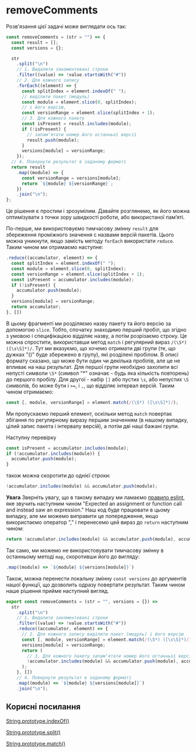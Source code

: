# removeComments

Розв'язання цієї задачі може виглядати ось так:

```js
const removeComments = (str = "") => {
  const result = [];
  const versions = {};

  str
    .split("\n")
    // 1. Видалити закоментовані строки
    .filter((value) => !value.startsWith("#"))
    // 2. Для кожного запису
    .forEach((element) => {
      const splitIndex = element.indexOf(" ");
      // виділити пакет (модуль)
      const module = element.slice(0, splitIndex);
      // і його версію,
      const versionRange = element.slice(splitIndex + 1);
      // 3. Для кожного пакету
      const isPresent = result.includes(module);
      if (!isPresent) {
        // запамʼятати номер його останньої версії
        result.push(module);
      }
      versions[module] = versionRange;
    });
  // 4. Повернути результат в заданому форматі
  return result
    .map((module) => {
      const versionRange = versions[module];
      return `${module} ${versionRange}`;
    })
    .join("\n");
};
```

Це рішення є простим і зрозумілим. Давайте розглянемо, як його можна оптимізувати з точки зору швидкості роботи, або використаної памʼяті.

По-перше, ми використовуємо тимчасову змінну `result` для збереження проміжного значення с назвами версій пакетів. Цього можна уникнути, якщо замість методу `forEach` використати `reduce`. Таким чином ми отримаємо наступне:

```js
.reduce((accumulator, element) => {
  const splitIndex = element.indexOf(" ");
  const module = element.slice(0, splitIndex);
  const versionRange = element.slice(splitIndex + 1);
  const isPresent = accumulator.includes(module);
  if (!isPresent) {
    accumulator.push(module);
  }
  versions[module] = versionRange;
  return accumulator;
}, [])
```

В цьому фрагменті ми розділяємо назву пакету та його версію за допомогою `slice`. Тобто, спочатку знаходимо перший пробіл, що згідно з умовою і специфікацією відділяє назву, а потім розрізаємо строку. Це можна спростити, використавши метод `match` і регулярний вираз `/(\S*) ([\s\S]*)/`. Тут ми вказуємо, що хочемо отримати дві групи (те, що дужках "()" буде збережено в групу), які розділені пробілом. В описі формату сказано, що може бути один чи декілька пробілів, але це не впливає на наш результат. Для першої групи необхідно захопити всі непусті символи `\S*` (символ "*" означає - будь яка кількість повторень) до першого пробілу. Для другої - набір `[]` або пустих `\s`, або непустих `\S` символів, бо може бути і `>=`, і `,`, що відділяє інтервал версій. Таким чином отримаємо:

```js
const [, module, versionRange] = element.match(/(\S*) ([\s\S]*)/);
```

Ми пропускаємо перший елемент, оскільки метод `match` повертає збігання по регулярному виразу першим значенням (в нашому випадку, цілий запис пакета і інтервалу версій), а потім дві наші бажані групи.

Наступну перевірку

```js
const isPresent = accumulator.includes(module);
if (!accumulator.includes(module)) {
  accumulator.push(module);
}
```

також можна скоротити до однієї строки:

```js
!accumulator.includes(module) && accumulator.push(module);
```

**Увага** Зверніть увагу, що в такому випадку ми ламаємо [правило eslint](https://eslint.org/docs/latest/rules/no-unused-expressions), яке звучить наступним чином "Expected an assignment or function call and instead saw an expression." Наш код буде працювати в цьому випадку, але ми можемо виправити це попередження, якщо використаємо оператор "," і перенесемо цей вираз до `return` наступним чином:

```js
return !accumulator.includes(module) && accumulator.push(module), accumulator;
```

Так само, ми можемо не використовувати тимчасову змінну в останньому методі `map`, скоротивши його до вигляду:

```js
.map((module) => `${module} ${versions[module]}`)
```

Також, можна перенести локальну змінну `const versions` до аргументів нашої функції, що дозволить одразу повертати результат.
Таким чином наше рішення прийме наступний вигляд.

```js
export const removeComments = (str = "", versions = {}) =>
  str
    .split("\n")
    // 1. Видалити закоментовані строки
    .filter((value) => !value.startsWith("#"))
    .reduce((accumulator, element) => {
      // 2. Для кожного запису виділити пакет (модуль) і його версію
      const [, module, versionRange] = element.match(/(\S*) ([\s\S]*)/);
      versions[module] = versionRange;
      return (
        // 3. Для кожного пакету запамʼятати номер його останньої версії
        !accumulator.includes(module) && accumulator.push(module), accumulator
      );
    }, [])
    // 4. Повернути результат в заданому форматі
    .map((module) => `${module} ${versions[module]}`)
    .join("\n");
```

## Корисні посилання

[String.prototype.indexOf()](https://developer.mozilla.org/en-US/docs/Web/JavaScript/Reference/Global_Objects/String/indexOf)

[String.prototype.split()](https://developer.mozilla.org/en-US/docs/Web/JavaScript/Reference/Global_Objects/String/split)

[String.prototype.match()](https://developer.mozilla.org/en-US/docs/Web/JavaScript/Reference/Global_Objects/String/match)
